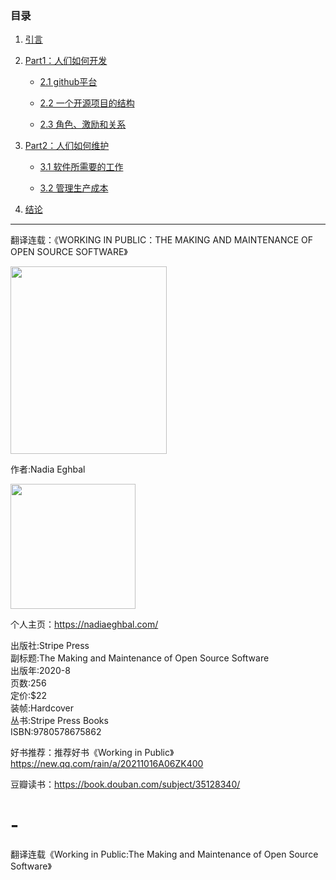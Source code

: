 ### 目录

1. [引言](https://github.com/ruilibuaa/The-Making-and-Maintenance-of-Open-Source-Software/blob/main/%E5%BC%95%E8%A8%80.md)

2. [Part1：人们如何开发](#2)

   * [2.1 github平台](#5)
   
   * [2.2 一个开源项目的结构](#6)
   
   * [2.3 角色、激励和关系](#7)
   
3. [Part2：人们如何维护](#3)

   * [3.1 软件所需要的工作](#8)
   
   * [3.2 管理生产成本](#9)

4. [结论](#4)


------------------------------

翻译连载：《WORKING IN PUBLIC：THE MAKING AND MAINTENANCE OF OPEN SOURCE SOFTWARE》   

<img src="https://github.com/ruilibuaa/The-Making-and-Maintenance-of-Open-Source-Software/blob/main/the%20cover.jpg" height="300" width="250" />


作者:Nadia Eghbal     

<img src="https://github.com/ruilibuaa/The-Making-and-Maintenance-of-Open-Source-Software/blob/main/author.png" width="200" height="200" />

个人主页：https://nadiaeghbal.com/  

出版社:Stripe Press     
副标题:The Making and Maintenance of Open Source Software      
出版年:2020-8    
页数:256   
定价:$22    
装帧:Hardcover    
丛书:Stripe Press Books    
ISBN:9780578675862     

好书推荐：推荐好书《Working in Public》https://new.qq.com/rain/a/20211016A06ZK400

豆瓣读书：https://book.douban.com/subject/35128340/


# -
翻译连载《Working in Public:The Making and Maintenance of Open Source Software》
